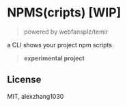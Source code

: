 # NPMS(cripts) [WIP]

> powered by webfansplz/temir

a CLI shows your project npm scripts

> **experimental project**

## License

MIT, alexzhang1030

